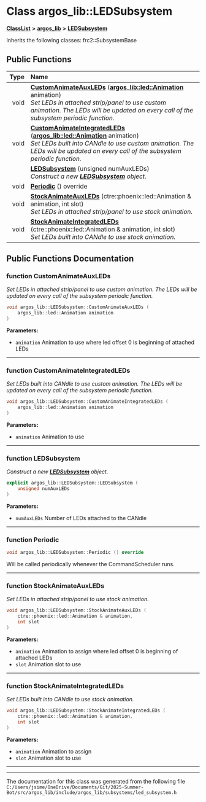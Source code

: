

# Class argos\_lib::LEDSubsystem



[**ClassList**](annotated.md) **>** [**argos\_lib**](namespaceargos__lib.md) **>** [**LEDSubsystem**](classargos__lib_1_1_l_e_d_subsystem.md)








Inherits the following classes: frc2::SubsystemBase


































## Public Functions

| Type | Name |
| ---: | :--- |
|  void | [**CustomAnimateAuxLEDs**](#function-customanimateauxleds) ([**argos\_lib::led::Animation**](structargos__lib_1_1led_1_1_animation.md) animation) <br>_Set LEDs in attached strip/panel to use custom animation. The LEDs will be updated on every call of the subsystem periodic function._  |
|  void | [**CustomAnimateIntegratedLEDs**](#function-customanimateintegratedleds) ([**argos\_lib::led::Animation**](structargos__lib_1_1led_1_1_animation.md) animation) <br>_Set LEDs built into CANdle to use custom animation. The LEDs will be updated on every call of the subsystem periodic function._  |
|   | [**LEDSubsystem**](#function-ledsubsystem) (unsigned numAuxLEDs) <br>_Construct a new_ [_**LEDSubsystem**_](classargos__lib_1_1_l_e_d_subsystem.md) _object._ |
|  void | [**Periodic**](#function-periodic) () override<br> |
|  void | [**StockAnimateAuxLEDs**](#function-stockanimateauxleds) (ctre::phoenix::led::Animation & animation, int slot) <br>_Set LEDs in attached strip/panel to use stock animation._  |
|  void | [**StockAnimateIntegratedLEDs**](#function-stockanimateintegratedleds) (ctre::phoenix::led::Animation & animation, int slot) <br>_Set LEDs built into CANdle to use stock animation._  |




























## Public Functions Documentation




### function CustomAnimateAuxLEDs 

_Set LEDs in attached strip/panel to use custom animation. The LEDs will be updated on every call of the subsystem periodic function._ 
```C++
void argos_lib::LEDSubsystem::CustomAnimateAuxLEDs (
    argos_lib::led::Animation animation
) 
```





**Parameters:**


* `animation` Animation to use where led offset 0 is beginning of attached LEDs 




        

<hr>



### function CustomAnimateIntegratedLEDs 

_Set LEDs built into CANdle to use custom animation. The LEDs will be updated on every call of the subsystem periodic function._ 
```C++
void argos_lib::LEDSubsystem::CustomAnimateIntegratedLEDs (
    argos_lib::led::Animation animation
) 
```





**Parameters:**


* `animation` Animation to use 




        

<hr>



### function LEDSubsystem 

_Construct a new_ [_**LEDSubsystem**_](classargos__lib_1_1_l_e_d_subsystem.md) _object._
```C++
explicit argos_lib::LEDSubsystem::LEDSubsystem (
    unsigned numAuxLEDs
) 
```





**Parameters:**


* `numAuxLEDs` Number of LEDs attached to the CANdle 




        

<hr>



### function Periodic 

```C++
void argos_lib::LEDSubsystem::Periodic () override
```



Will be called periodically whenever the CommandScheduler runs. 


        

<hr>



### function StockAnimateAuxLEDs 

_Set LEDs in attached strip/panel to use stock animation._ 
```C++
void argos_lib::LEDSubsystem::StockAnimateAuxLEDs (
    ctre::phoenix::led::Animation & animation,
    int slot
) 
```





**Parameters:**


* `animation` Animation to assign where led offset 0 is beginning of attached LEDs 
* `slot` Animation slot to use 




        

<hr>



### function StockAnimateIntegratedLEDs 

_Set LEDs built into CANdle to use stock animation._ 
```C++
void argos_lib::LEDSubsystem::StockAnimateIntegratedLEDs (
    ctre::phoenix::led::Animation & animation,
    int slot
) 
```





**Parameters:**


* `animation` Animation to assign 
* `slot` Animation slot to use 




        

<hr>

------------------------------
The documentation for this class was generated from the following file `C:/Users/jsime/OneDrive/Documents/Git/2025-Summer-Bot/src/argos_lib/include/argos_lib/subsystems/led_subsystem.h`

